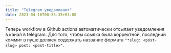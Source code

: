 ```yaml
---
title: "Telegram уведомления"
date: 2023-04-16T00:55:35+03:00
---
```


Теперь workflow в Github actions автоматически отсылает уведомления в канал в telegram. Для того, чтобы ссылка была корректной, последний коммит в пуше должен содержать название формата ``"*slug: <post-slug> post: <post-title>"``.
